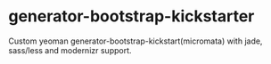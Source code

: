 # generator-bootstrap-kickstarter
Custom yeoman generator-bootstrap-kickstart(micromata) with jade, sass/less and modernizr support.
